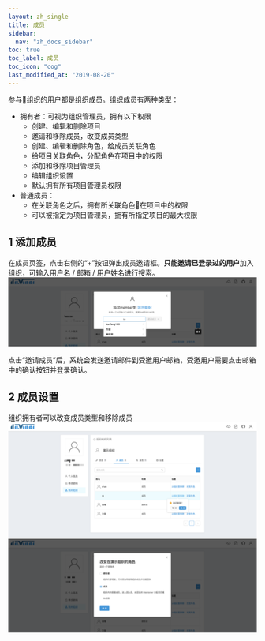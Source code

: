 ```yaml
---
layout: zh_single
title: 成员
sidebar:
  nav: "zh_docs_sidebar"
toc: true
toc_label: 成员
toc_icon: "cog"
last_modified_at: "2019-08-20"
---
```


参与组织的用户都是组织成员。组织成员有两种类型：
- 拥有者：可视为组织管理员，拥有以下权限
  - 创建、编辑和删除项目
  - 邀请和移除成员，改变成员类型
  - 创建、编辑和删除角色，给成员关联角色
  - 给项目关联角色，分配角色在项目中的权限
  - 添加和移除项目管理员
  - 编辑组织设置
  - 默认拥有所有项目管理员权限
- 普通成员：
  - 在关联角色之后，拥有所关联角色在项目中的权限
  - 可以被指定为项目管理员，拥有所指定项目的最大权限

## 1 添加成员

在成员页签，点击右侧的“+”按钮弹出成员邀请框。**只能邀请已登录过的用户**加入组织，可输入用户名 / 邮箱 / 用户姓名进行搜索。
![添加成员1](../../assets/images/member/1.1.png)

点击“邀请成员”后，系统会发送邀请邮件到受邀用户邮箱，受邀用户需要点击邮箱中的确认按钮并登录确认。

## 2 成员设置

组织拥有者可以改变成员类型和移除成员
![成员设置1](../../assets/images/member/2.1.png)
![成员设置2](../../assets/images/member/2.2.png)